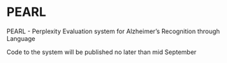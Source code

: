 # PEARL
PEARL - Perplexity Evaluation system for Alzheimer’s Recognition through Language

Code to the system will be published no later than mid September
